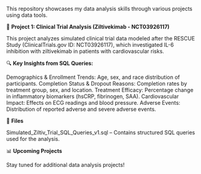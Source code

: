 This repository showcases my data analysis skills through various projects using data tools.

📌 **Project 1: Clinical Trial Analysis (Ziltivekimab - NCT03926117)**

This project analyzes simulated clinical trial data modeled after the RESCUE Study (ClinicalTrials.gov ID: NCT03926117), which investigated IL-6 inhibition with ziltivekimab in patients with cardiovascular risks. 

🔍 **Key Insights from SQL Queries:**

Demographics & Enrollment Trends: Age, sex, and race distribution of participants.
Completion Status & Dropout Reasons: Completion rates by treatment group, sex, and location.
Treatment Efficacy: Percentage change in inflammatory biomarkers (hsCRP, fibrinogen, SAA).
Cardiovascular Impact: Effects on ECG readings and blood pressure.
Adverse Events: Distribution of reported adverse and severe adverse events.

📂 **Files**

Simulated_Ziltiv_Trial_SQL_Queries_v1.sql – Contains structured SQL queries used for the analysis.

📊 **Upcoming Projects**

Stay tuned for additional data analysis projects!
